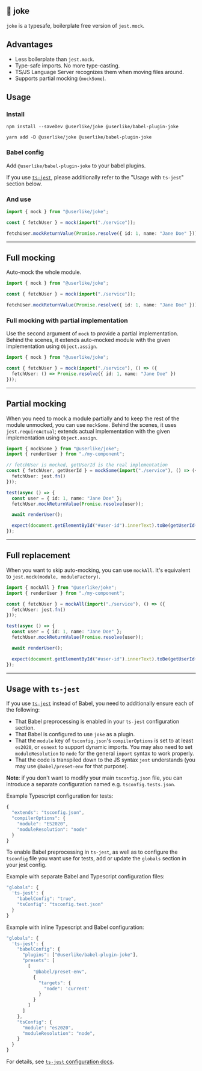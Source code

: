 ## 🍭 joke

`joke` is a typesafe, boilerplate free version of `jest.mock`.

## Advantages

- Less boilerplate than `jest.mock`.
- Type-safe imports. No more type-casting.
- TS/JS Language Server recognizes them when moving files around.
- Supports partial mocking (`mockSome`).

## Usage

### Install

```
npm install --saveDev @userlike/joke @userlike/babel-plugin-joke
```

```
yarn add -D @userlike/joke @userlike/babel-plugin-joke
```

### Babel config

Add `@userlike/babel-plugin-joke` to your babel plugins.

If you use [`ts-jest`](https://www.npmjs.com/package/ts-jest), please additionally refer to the "Usage with `ts-jest`" section below.

### And use

```typescript
import { mock } from "@userlike/joke";

const { fetchUser } = mock(import("./service"));

fetchUser.mockReturnValue(Promise.resolve({ id: 1, name: "Jane Doe" }));
```

---

## Full mocking

Auto-mock the whole module.

```typescript
import { mock } from "@userlike/joke";

const { fetchUser } = mock(import("./service"));

fetchUser.mockReturnValue(Promise.resolve({ id: 1, name: "Jane Doe" }));
```

### Full mocking with partial implementation

Use the second argument of `mock` to provide a partial implementation. Behind the scenes, it extends auto-mocked module with the given implementation using `Object.assign`.

```typescript
import { mock } from "@userlike/joke";

const { fetchUser } = mock(import("./service"), () => ({
  fetchUser: () => Promise.resolve({ id: 1, name: "Jane Doe" })
}));
```

---

## Partial mocking

When you need to mock a module partially and to keep the rest of the module unmocked, you can use `mockSome`. Behind the scenes, it uses `jest.requireActual`; extends actual implementation with the given implementation using `Object.assign`.

```typescript
import { mockSome } from "@userlike/joke";
import { renderUser } from "./my-component";

// fetchUser is mocked, getUserId is the real implementation
const { fetchUser, getUserId } = mockSome(import("./service"), () => ({
  fetchUser: jest.fn()
}));

test(async () => {
  const user = { id: 1, name: "Jane Doe" };
  fetchUser.mockReturnValue(Promise.resolve(user));

  await renderUser();

  expect(document.getElementById("#user-id").innerText).toBe(getUserId(user));
});
```

---

## Full replacement

When you want to skip auto-mocking, you can use `mockAll`. It's equivalent to `jest.mock(module, moduleFactory)`.

```typescript
import { mockAll } from "@userlike/joke";
import { renderUser } from "./my-component";

const { fetchUser } = mockAll(import("./service"), () => ({
  fetchUser: jest.fn()
}));

test(async () => {
  const user = { id: 1, name: "Jane Doe" };
  fetchUser.mockReturnValue(Promise.resolve(user));

  await renderUser();

  expect(document.getElementById("#user-id").innerText).toBe(getUserId(user));
});
```

---

## Usage with `ts-jest`

If you use [`ts-jest`](https://www.npmjs.com/package/ts-jest) instead of Babel, you need to additionally ensure each of the following:

- That Babel preprocessing is enabled in your `ts-jest` configuration section.
- That Babel is configured to use `joke` as a plugin.
- That the `module` key of `tsconfig.json`'s `compilerOptions` is set to at least `es2020`, or `esnext` to support dynamic imports. You may also need to set `moduleResolution` to `node` for the general `import` syntax to work properly.
- That the code is transpiled down to the JS syntax `jest` understands (you may use `@babel/preset-env` for that purpose).

**Note**: if you don't want to modify your main `tsconfig.json` file, you can introduce a separate configuration named e.g. `tsconfig.tests.json`.

Example Typescript configuration for tests:

```typescript
{
  "extends": "tsconfig.json",
  "compilerOptions": {
    "module": "ES2020",
    "moduleResolution": "node"
  }
}
```

To enable Babel preprocessing in `ts-jest`, as well as to configure the `tsconfig` file you want use for tests, add or update the `globals` section in your jest config.

Example with separate Babel and Typescript configuration files:

```typescript
"globals": {
  'ts-jest': {
    "babelConfig": "true",
    "tsConfig": "tsconfig.test.json"
  }
}
```

Example with inline Typescript and Babel configuration:

```typescript
"globals": {
  'ts-jest': {
    "babelConfig": {
      "plugins": ["@userlike/babel-plugin-joke"],
      "presets": [
        [
          "@babel/preset-env",
          {
            "targets": {
              "node": 'current'
            }
          }
        ]
      ]
    },
    "tsConfig": {
      "module": "es2020",
      "moduleResolution": "node",
    }
  }
}
```

For details, see [`ts-jest` configuration docs](https://kulshekhar.github.io/ts-jest/user/config/).

